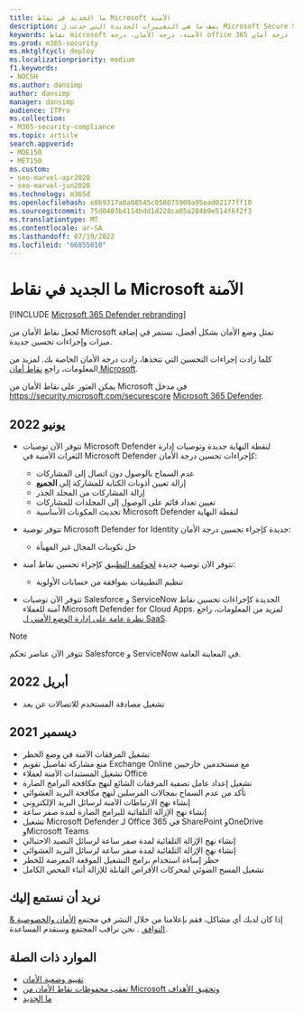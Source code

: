```yaml
---
title: ما الجديد في نقاط Microsoft الآمنة
description: يصف ما هي التغييرات الجديدة التي حدثت ل Microsoft Secure Score في مدخل Microsoft 365 Defender.
keywords: نقاط microsoft الآمنة، درجة الأمان، درجة office 365 الآمنة، درجة أمان microsoft، مدخل Microsoft 365 Defender
ms.prod: m365-security
ms.mktglfcycl: deploy
ms.localizationpriority: medium
f1.keywords:
- NOCSH
ms.author: dansimp
author: dansimp
manager: dansimp
audience: ITPro
ms.collection:
- M365-security-compliance
ms.topic: article
search.appverid:
- MOE150
- MET150
ms.custom:
- seo-marvel-apr2020
- seo-marvel-jun2020
ms.technology: m365d
ms.openlocfilehash: e869317a8a88545c058075909a95ead02177ff10
ms.sourcegitcommit: 75d0403b4114bdd1d228ca05a284b9e514f6f2f3
ms.translationtype: MT
ms.contentlocale: ar-SA
ms.lasthandoff: 07/19/2022
ms.locfileid: "66855010"
---
```

# <a name="whats-new-in-microsoft-secure-score"></a>ما الجديد في نقاط Microsoft الآمنة

[!INCLUDE [Microsoft 365 Defender rebranding](../includes/microsoft-defender.md)]

لجعل نقاط الأمان من Microsoft تمثل وضع الأمان بشكل أفضل، نستمر في إضافة ميزات وإجراءات تحسين جديدة.

كلما زادت إجراءات التحسين التي تتخذها، زادت درجة الأمان الخاصة بك. لمزيد من المعلومات، راجع [نقاط أمان Microsoft](microsoft-secure-score.md).

يمكن العثور على نقاط الأمان من Microsoft في مدخل <https://security.microsoft.com/securescore> [Microsoft 365 Defender](microsoft-365-defender-portal.md).

## <a name="june-2022"></a>يونيو 2022

- تتوفر الآن توصيات Microsoft Defender لنقطة النهاية جديدة وتوصيات إدارة الثغرات الأمنية في Microsoft Defender كإجراءات تحسين درجة الأمان:

  - عدم السماح بالوصول دون اتصال إلى المشاركات
  - إزالة تعيين أذونات الكتابة للمشاركة إلى **الجميع**
  - إزالة المشاركات من المجلد الجذر
  - تعيين تعداد قائم على الوصول إلى المجلدات للمشاركات
  - تحديث المكونات الأساسية Microsoft Defender لنقطة النهاية

- تتوفر توصية Microsoft Defender for Identity جديدة كإجراء تحسين درجة الأمان:

  - حل تكوينات المجال غير المهيأة

- تتوفر الآن توصية جديدة [لحوكمة التطبيق](/defender-cloud-apps/app-governance-manage-app-governance) كإجراء تحسين نقاط آمنة:

  - تنظيم التطبيقات بموافقة من حسابات الأولوية

- تتوفر الآن توصيات Salesforce و ServiceNow الجديدة كإجراءات تحسين نقاط آمنة للعملاء Microsoft Defender for Cloud Apps. لمزيد من المعلومات، راجع [نظرة عامة على إدارة الوضع الأمني ل SaaS](https://aka.ms/saas_security_posture_management).

> [!NOTE]
> تتوفر الآن عناصر تحكم Salesforce و ServiceNow في المعاينة العامة.

## <a name="april-2022"></a>أبريل 2022

- تشغيل مصادقة المستخدم للاتصالات عن بعد

## <a name="december-2021"></a>ديسمبر 2021

- تشغيل المرفقات الآمنة في وضع الحظر
- منع مشاركة تفاصيل تقويم Exchange Online مع مستخدمين خارجيين
- تشغيل المستندات الآمنة لعملاء Office
- تشغيل إعداد عامل تصفية المرفقات الشائع لنهج مكافحة البرامج الضارة
- تأكد من عدم السماح بمجالات المرسلين لنهج مكافحة البريد العشوائي
- إنشاء نهج الارتباطات الآمنة لرسائل البريد الإلكتروني
- إنشاء نهج الإزالة التلقائية للبرامج الضارة لمدة صفر ساعة
- تشغيل Microsoft Defender لـ Office 365 في SharePoint وOneDrive وMicrosoft Teams
- إنشاء نهج الإزالة التلقائية لمدة صفر ساعة لرسائل التصيد الاحتيالي
- إنشاء نهج الإزالة التلقائية لمدة صفر ساعة لرسائل البريد العشوائي
- حظر إساءة استخدام برامج التشغيل الموقعة المعرضة للخطر
- تشغيل المسح الضوئي لمحركات الأقراص القابلة للإزالة أثناء الفحص الكامل

## <a name="we-want-to-hear-from-you"></a>نريد أن نستمع إليك

إذا كان لديك أي مشاكل، فقم بإعلامنا من خلال النشر في مجتمع [الأمان والخصوصية & التوافق](https://techcommunity.microsoft.com/t5/Security-Privacy-Compliance/bd-p/security_privacy) . نحن نراقب المجتمع وسنقدم المساعدة.

## <a name="related-resources"></a>الموارد ذات الصلة

- [تقييم وضعية الأمان](microsoft-secure-score-improvement-actions.md)
- [تعقب محفوظات نقاط الأمان من Microsoft وتحقيق الأهداف](microsoft-secure-score-history-metrics-trends.md)
- [ما الجديد](microsoft-secure-score-whats-coming.md)
